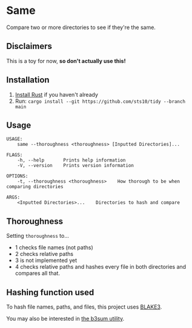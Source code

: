 # Same

Compare two or more directories to see if they're the same.

## Disclaimers

This is a toy for now, **so don't actually use this!**

## Installation

1. [Install Rust](https://www.rust-lang.org/tools/install) if you haven't already
2. Run: `cargo install --git https://github.com/sts10/tidy --branch main`

## Usage

```
USAGE:
    same --thoroughness <thoroughness> [Inputted Directories]...

FLAGS:
    -h, --help       Prints help information
    -V, --version    Prints version information

OPTIONS:
    -t, --thoroughness <thoroughness>    How thorough to be when comparing directories

ARGS:
    <Inputted Directories>...    Directories to hash and compare
```

## Thoroughness 

Setting `thoroughness` to...

- 1 checks file names (not paths)
- 2 checks relative paths
- 3 is not implemented yet
- 4 checks relative paths and hashes every file in both directories and compares all that.

## Hashing function used

To hash file names, paths, and files, this project uses [BLAKE3](https://github.com/BLAKE3-team/BLAKE3). 

You may also be interested in [the b3sum utility](https://github.com/BLAKE3-team/BLAKE3#the-b3sum-utility).
